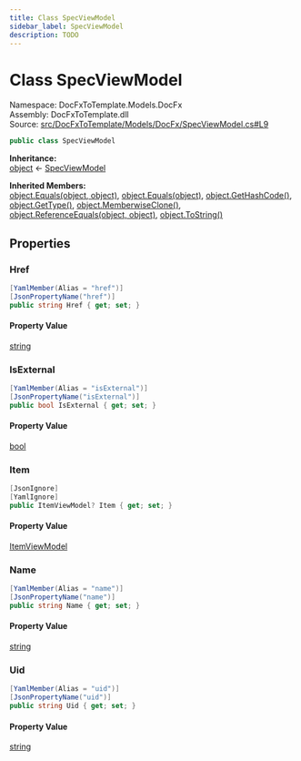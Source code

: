 ```yaml
---
title: Class SpecViewModel
sidebar_label: SpecViewModel
description: TODO
---
```


# Class SpecViewModel
Namespace: DocFxToTemplate.Models.DocFx   
Assembly: DocFxToTemplate.dll  
Source: [src/DocFxToTemplate/Models/DocFx/SpecViewModel.cs#L9](https://github.com/k-wojcik/DocFxToTemplate/blob/master/src/DocFxToTemplate/Models/DocFx/SpecViewModel.cs#L9)    
   

```csharp title="src/DocFxToTemplate/Models/DocFx/SpecViewModel.cs#L9" 
public class SpecViewModel
```

**Inheritance:**   
[object](https://learn.microsoft.com/dotnet/api/system.object) &lt;- 
[SpecViewModel](../DocFxToTemplate.Models.DocFx/SpecViewModel)   

**Inherited Members:**   
[object.Equals(object, object)](https://learn.microsoft.com/dotnet/api/system.object.equals#system-object-equals(system-object-system-object)), [object.Equals(object)](https://learn.microsoft.com/dotnet/api/system.object.equals#system-object-equals(system-object)), [object.GetHashCode()](https://learn.microsoft.com/dotnet/api/system.object.gethashcode), [object.GetType()](https://learn.microsoft.com/dotnet/api/system.object.gettype), [object.MemberwiseClone()](https://learn.microsoft.com/dotnet/api/system.object.memberwiseclone), [object.ReferenceEquals(object, object)](https://learn.microsoft.com/dotnet/api/system.object.referenceequals), [object.ToString()](https://learn.microsoft.com/dotnet/api/system.object.tostring)   

   

## Properties
### Href
   
            
```csharp title="src/DocFxToTemplate/Models/DocFx/SpecViewModel.cs#L23"
[YamlMember(Alias = "href")]
[JsonPropertyName("href")]
public string Href { get; set; }
```   

#### Property Value
[string](https://learn.microsoft.com/dotnet/api/system.string)   
   
### IsExternal
   
            
```csharp title="src/DocFxToTemplate/Models/DocFx/SpecViewModel.cs#L19"
[YamlMember(Alias = "isExternal")]
[JsonPropertyName("isExternal")]
public bool IsExternal { get; set; }
```   

#### Property Value
[bool](https://learn.microsoft.com/dotnet/api/system.boolean)   
   
### Item
   
            
```csharp title="src/DocFxToTemplate/Models/DocFx/SpecViewModel.cs#L27"
[JsonIgnore]
[YamlIgnore]
public ItemViewModel? Item { get; set; }
```   

#### Property Value
[ItemViewModel](../DocFxToTemplate.Models.DocFx/ItemViewModel)   
   
### Name
   
            
```csharp title="src/DocFxToTemplate/Models/DocFx/SpecViewModel.cs#L15"
[YamlMember(Alias = "name")]
[JsonPropertyName("name")]
public string Name { get; set; }
```   

#### Property Value
[string](https://learn.microsoft.com/dotnet/api/system.string)   
   
### Uid
   
            
```csharp title="src/DocFxToTemplate/Models/DocFx/SpecViewModel.cs#L11"
[YamlMember(Alias = "uid")]
[JsonPropertyName("uid")]
public string Uid { get; set; }
```   

#### Property Value
[string](https://learn.microsoft.com/dotnet/api/system.string)   
   
   

   

   

   

   

   
